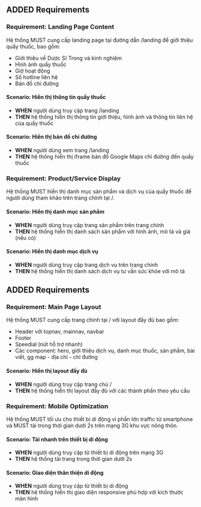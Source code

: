 ## ADDED Requirements

### Requirement: Landing Page Content
Hệ thống MUST cung cấp landing page tại đường dẫn /landing để giới thiệu quầy thuốc, bao gồm:
- Giới thiệu về Dược Sĩ Trong và kinh nghiệm
- Hình ảnh quầy thuốc
- Giờ hoạt động
- Số hotline liên hệ
- Bản đồ chỉ đường

#### Scenario: Hiển thị thông tin quầy thuốc
- **WHEN** người dùng truy cập trang /landing
- **THEN** hệ thống hiển thị thông tin giới thiệu, hình ảnh và thông tin liên hệ của quầy thuốc

#### Scenario: Hiển thị bản đồ chỉ đường
- **WHEN** người dùng xem trang /landing
- **THEN** hệ thống hiển thị iframe bản đồ Google Maps chỉ đường đến quầy thuốc

### Requirement: Product/Service Display
Hệ thống MUST hiển thị danh mục sản phẩm và dịch vụ của quầy thuốc để người dùng tham khảo trên trang chính tại /.
#### Scenario: Hiển thị danh mục sản phẩm
- **WHEN** người dùng truy cập trang sản phẩm trên trang chính
- **THEN** hệ thống hiển thị danh sách sản phẩm với hình ảnh, mô tả và giá (nếu có)

#### Scenario: Hiển thị danh mục dịch vụ
- **WHEN** người dùng truy cập trang dịch vụ trên trang chính
- **THEN** hệ thống hiển thị danh sách dịch vụ tư vấn sức khỏe với mô tả

## ADDED Requirements

### Requirement: Main Page Layout
Hệ thống MUST cung cấp trang chính tại / với layout đầy đủ bao gồm:
- Header với topnav, mainnav, navbar
- Footer
- Speedial (nút hỗ trợ nhanh)
- Các component: hero, giới thiệu dịch vụ, danh mục thuốc, sản phẩm, bài viết, gg map - địa chỉ - chỉ đường

#### Scenario: Hiển thị layout đầy đủ
- **WHEN** người dùng truy cập trang chủ /
- **THEN** hệ thống hiển thị layout đầy đủ với các thành phần theo yêu cầu



### Requirement: Mobile Optimization
Hệ thống MUST tối ưu cho thiết bị di động vì phần lớn traffic từ smartphone và MUST tải trong thời gian dưới 2s trên mạng 3G khu vực nông thôn.

#### Scenario: Tải nhanh trên thiết bị di động
- **WHEN** người dùng truy cập từ thiết bị di động trên mạng 3G
- **THEN** hệ thống tải trang trong thời gian dưới 2s

#### Scenario: Giao diện thân thiện di động
- **WHEN** người dùng truy cập từ thiết bị di động
- **THEN** hệ thống hiển thị giao diện responsive phù hợp với kích thước màn hình
